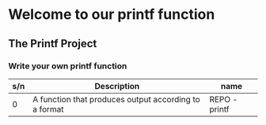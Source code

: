 # Welcome to our printf function

## The Printf Project

### Write your own printf function

| s/n | Description                                           | name          |
| --- | ----------------------------------------------------- | ------------- |
| 0   | A function that produces output according to a format | REPO - printf |
